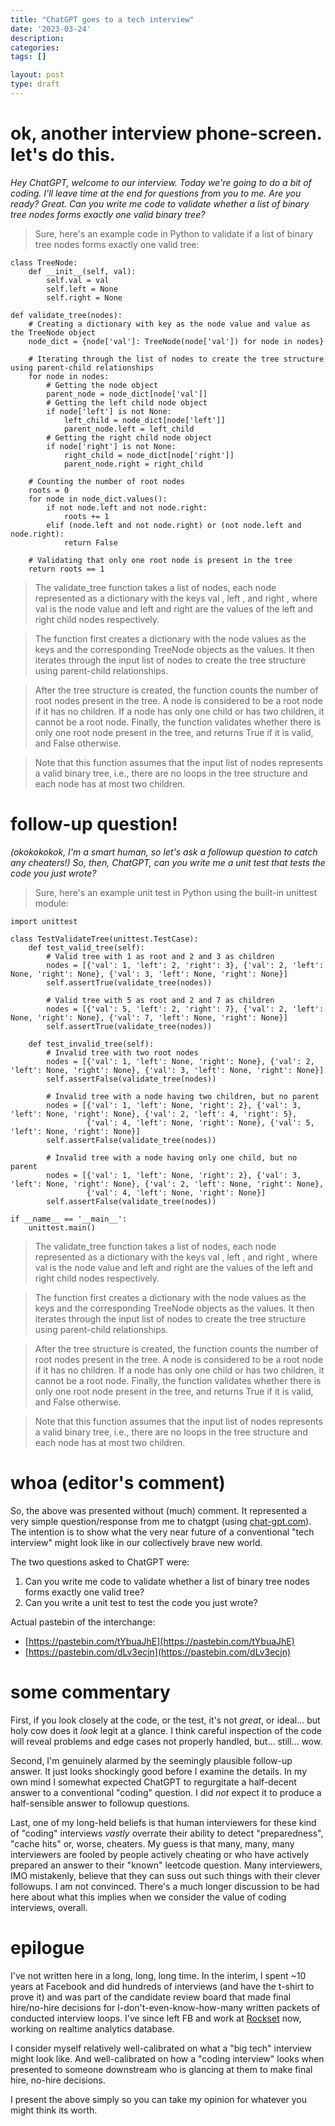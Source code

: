 ```yaml
---
title: "ChatGPT goes to a tech interview"
date: '2023-03-24'
description:
categories:
tags: []

layout: post
type: draft
---
```


# ok, another interview phone-screen. let's do this.

_Hey ChatGPT, welcome to our interview. Today we're going to do a bit of coding. I'll leave time at the end for questions from you to me. Are you ready? Great. Can you write me code to validate whether a list of binary tree nodes forms exactly one valid binary tree?_

> Sure, here's an example code in Python to validate if a list of binary tree nodes forms exactly one valid tree:

```
class TreeNode:
    def __init__(self, val):
        self.val = val
        self.left = None
        self.right = None
 
def validate_tree(nodes):
    # Creating a dictionary with key as the node value and value as the TreeNode object
    node_dict = {node['val']: TreeNode(node['val']) for node in nodes}
 
    # Iterating through the list of nodes to create the tree structure using parent-child relationships
    for node in nodes:
        # Getting the node object
        parent_node = node_dict[node['val']]
        # Getting the left child node object
        if node['left'] is not None:
            left_child = node_dict[node['left']]
            parent_node.left = left_child
        # Getting the right child node object
        if node['right'] is not None:
            right_child = node_dict[node['right']]
            parent_node.right = right_child
 
    # Counting the number of root nodes 
    roots = 0
    for node in node_dict.values():
        if not node.left and not node.right:
            roots += 1
        elif (node.left and not node.right) or (not node.left and node.right):
            return False
 
    # Validating that only one root node is present in the tree
    return roots == 1
```

> The validate_tree function takes a list of nodes, each node represented as a dictionary with the keys val , left , and right , where val is the node value and left and right are the values of the left and right child nodes respectively.
 
> The function first creates a dictionary with the node values as the keys and the corresponding TreeNode objects as the values. It then iterates through the input list of nodes to create the tree structure using parent-child relationships.
 
> After the tree structure is created, the function counts the number of root nodes present in the tree. A node is considered to be a root node if it has no children. If a node has only one child or has two children, it cannot be a root node. Finally, the function validates whether there is only one root node present in the tree, and returns True if it is valid, and False otherwise.
 
> Note that this function assumes that the input list of nodes represents a valid binary tree, i.e., there are no loops in the tree structure and each node has at most two children.

# follow-up question!

_(okokokokok, I'm a smart human, so let's ask a followup question to catch any cheaters!) So, then, ChatGPT, can you write me a unit test that tests the code you just wrote?_

> Sure, here's an example unit test in Python using the built-in unittest module:


```
import unittest
 
class TestValidateTree(unittest.TestCase):
    def test_valid_tree(self):
        # Valid tree with 1 as root and 2 and 3 as children
        nodes = [{'val': 1, 'left': 2, 'right': 3}, {'val': 2, 'left': None, 'right': None}, {'val': 3, 'left': None, 'right': None}]
        self.assertTrue(validate_tree(nodes))
 
        # Valid tree with 5 as root and 2 and 7 as children
        nodes = [{'val': 5, 'left': 2, 'right': 7}, {'val': 2, 'left': None, 'right': None}, {'val': 7, 'left': None, 'right': None}]
        self.assertTrue(validate_tree(nodes))
 
    def test_invalid_tree(self):
        # Invalid tree with two root nodes
        nodes = [{'val': 1, 'left': None, 'right': None}, {'val': 2, 'left': None, 'right': None}, {'val': 3, 'left': None, 'right': None}]
        self.assertFalse(validate_tree(nodes))
 
        # Invalid tree with a node having two children, but no parent
        nodes = [{'val': 1, 'left': None, 'right': 2}, {'val': 3, 'left': None, 'right': None}, {'val': 2, 'left': 4, 'right': 5},
                 {'val': 4, 'left': None, 'right': None}, {'val': 5, 'left': None, 'right': None}]
        self.assertFalse(validate_tree(nodes))
 
        # Invalid tree with a node having only one child, but no parent
        nodes = [{'val': 1, 'left': None, 'right': 2}, {'val': 3, 'left': None, 'right': None}, {'val': 2, 'left': None, 'right': None},
                 {'val': 4, 'left': None, 'right': None}]
        self.assertFalse(validate_tree(nodes))
 
if __name__ == '__main__':
    unittest.main()
```

> The validate_tree function takes a list of nodes, each node represented as a dictionary with the keys val , left , and right , where val is the node value and left and right are the values of the left and right child nodes respectively.
 
> The function first creates a dictionary with the node values as the keys and the corresponding TreeNode objects as the values. It then iterates through the input list of nodes to create the tree structure using parent-child relationships.
 
> After the tree structure is created, the function counts the number of root nodes present in the tree. A node is considered to be a root node if it has no children. If a node has only one child or has two children, it cannot be a root node. Finally, the function validates whether there is only one root node present in the tree, and returns True if it is valid, and False otherwise.
 
> Note that this function assumes that the input list of nodes represents a valid binary tree, i.e., there are no loops in the tree structure and each node has at most two children.

# whoa (editor's comment)

So, the above was presented without (much) comment. It represented a very simple question/response from me to chatgpt (using [chat-gpt.com](http://chat-gpt.com)). The intention is to show what the very near future of a conventional "tech interview" might look like in our collectively brave new world.

The two questions asked to ChatGPT were:

1. Can you write me code to validate whether a list of binary tree nodes forms exactly one valid tree?
2. Can you write a unit test to test the code you just wrote?

Actual pastebin of the interchange:

* [https://pastebin.com/tYbuaJhE](https://pastebin.com/tYbuaJhE)
* [https://pastebin.com/dLv3ecjn](https://pastebin.com/dLv3ecjn)


# some commentary

First, if you look closely at the code, or the test, it's not _great_, or ideal... but holy cow does it _look_ legit at a glance. I think careful inspection of the code will reveal problems and edge cases not properly handled, but... still... wow.

Second, I'm genuinely alarmed by the seemingly plausible follow-up answer. It just looks shockingly good before I examine the details. In my own mind I somewhat expected ChatGPT to regurgitate a half-decent answer to a conventional "coding" question. I did _not_ expect it to produce a half-sensible answer to followup questions. 

Last, one of my long-held beliefs is that human interviewers for these kind of "coding" interviews _vastly_ overrate their ability to detect "preparedness", "cache hits" or, worse, cheaters. My guess is that many, many, many interviewers are fooled by people actively cheating or who have actively prepared an answer to their "known" leetcode question. Many interviewers, IMO mistakenly, believe that they can suss out such things with their clever followups. I am not convinced. There's a much longer discussion to be had here about what this implies when we consider the value of coding interviews, overall. 

# epilogue

I've not written here in a long, long, long time. In the interim, I spent ~10 years at Facebook and did hundreds of interviews (and have the t-shirt to prove it) and was part of the candidate review board that made final hire/no-hire decisions for I-don't-even-know-how-many written packets of conducted interview loops. I've since left FB and work at [Rockset](http://www.rockset.com) now, working on realtime analytics database.

I consider myself relatively well-calibrated on what a "big tech" interview might look like. And well-calibrated on how a "coding interview" looks when presented to someone downstream who is glancing at them to make final hire, no-hire decisions. 

I present the above simply so you can take my opinion for whatever you might think its worth. 
